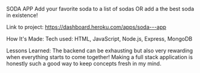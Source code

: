 SODA APP
Add your favorite soda to a list of sodas OR add a the best soda in existence!

Link to project: https://dashboard.heroku.com/apps/soda---app


How It's Made:
Tech used: HTML, JavaScript, Node.js, Express, MongoDB





Lessons Learned:
The backend can be exhausting but also very rewarding when everything starts to come together! Making a full stack application is honestly such a good way to keep concepts fresh in my mind.

